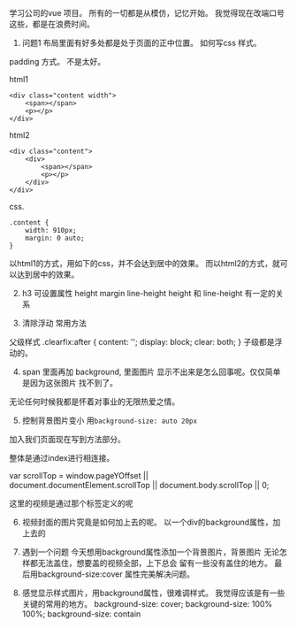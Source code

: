 学习公司的vue 项目。
所有的一切都是从模仿，记忆开始。
我觉得现在改端口号这些，都是在浪费时间。


1. 问题1
布局里面有好多处都是处于页面的正中位置。
如何写css 样式。

padding 方式。 不是太好。

html1
```
<div class="content width">
    <span></span>
    <p></p>
</div>
```
html2
```
<div class="content">
    <div>
        <span></span>
        <p></p>
    </div>
</div>
```

css.
```
.content {
    width: 910px;
    margin: 0 auto;
}
```
以html1的方式，用如下的css，并不会达到居中的效果。
而以html2的方式，就可以达到居中的效果。

2. h3 可设置属性
height
margin
line-height
height 和 line-height 有一定的关系

3. 清除浮动 常用方法

父级样式
.clearfix:after {
    content: '';
    display: block;
    clear: both;
}
子级都是浮动的。

4. span 里面再加 background, 里面图片
显示不出来是怎么回事呢。仅仅简单是因为这张图片
找不到了。

无论任何时候我都是怀着对事业的无限热爱之情。

5. 控制背景图片变小
用`background-size: auto 20px`

加入我们页面现在写到方法部分。

整体是通过index进行相连接。

var scrollTop = window.pageYOffset
|| document.documentElement.scrollTop
|| document.body.scrollTop
|| 0;

这里的视频是通过那个标签定义的呢

6. 视频封面的图片究竟是如何加上去的呢。
以一个div的background属性，加上去的

7. 遇到一个问题
今天想用background属性添加一个背景图片，背景图片
无论怎样都无法盖住，想要盖的视频全部，上下总会
留有一些没有盖住的地方。
最后用background-size:cover 属性完美解决问题。

8. 感觉显示样式图片，用background属性，很难调样式。
我觉得应该是有一些关键的常用的地方。
background-size: cover;
background-size: 100% 100%;
background-size: contain









